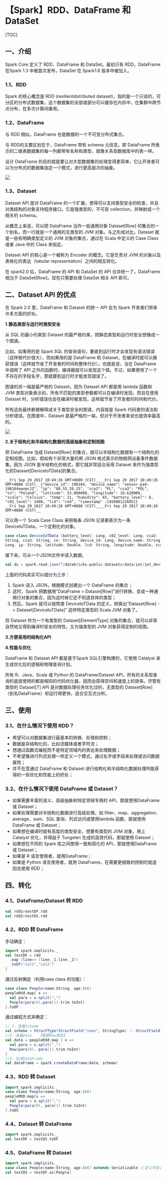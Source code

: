 # 【Spark】RDD、DataFrame 和 DataSet

[TOC]

## 一、介绍

Spark Core 定义了 RDD、DataFrame 和 DataSet。最初只有 RDD，DataFrame 在Spark 1.3 中被首次发布，DataSet 在 Spark1.6 版本中被加入。

### 1.1、RDD

Spark 的核心概念是 RDD (resilientdistributed dataset)，指的是一个只读的，可分区的分布式数据集，这个数据集的全部或部分可以缓存在内存中，在集群中跨节点分布，在多次计算间重用。

### 1.2、DataFrame

与 RDD 相似，DataFrame 也是数据的一个不可变分布式集合。

与 RDD的主要区别在于，DataFrame 带有 schema 元信息，即 DataFrame 所表示的二维表数据集的每一列都带有名称和类型，就像关系型数据库中的表一样。

设计 DataFrame 的目的就是要让对大型数据集的处理变得更简单，它让开发者可以为分布式的数据集指定一个模式，进行更高层次的抽象。

![](https://ws1.sinaimg.cn/large/90c2c6e5gy1g69pzoza4wj20go099t9w.jpg)

### 1.3、Dataset

Dataset API 是对 DataFrame 的一个扩展，使得可以支持类型安全的检查，并且对类结构的对象支持程序接口。它是强类型的，不可变 collection，并映射成一个相关的 schema。

从概念上来说，可以把 DataFrame 当作一些通用对象 Dataset[Row] 的集合的一个别名，而一行就是一个通用的无类型的 JVM 对象。与之形成对比，Dataset 就是一些有明确类型定义的 JVM 对象的集合，通过在 Scala 中定义的 Case Class 或者 Java 中的 Class 来指定。

Dataset API 的核心是一个被称为 Encoder 的概念。它是负责对 JVM 的对象以及表格化的表达（tabular representation）之间的相互转化。 

在 spark2.0 后，DataFrame 的 API 和 DataSet 的 API 合并统一了，DataFrame 相当于 DataSet[Row]。现在只需要处理 DataSet 相关 API 即可。

## 二、Dataset API 的优点

在 Spark 2.0 里，DataFrame 和 Dataset 的统一 API 会为 Spark 开发者们带来许多方面的好处。

**1.静态类型与运行时类型安全**

从 SQL 的最小约束到 Dataset 的最严格约束，把静态类型和运行时安全想像成一个图谱。

比如，如果用的是 Spark SQL 的查询语句，要直到运行时才会发现有语法错误（这样做代价很大），而如果用的是 DataFrame 和 Dataset，在编译时就可以捕获错误（这样就节省了开发者的时间和整体代价）。也就是说，当在 DataFrame 中调用了 API 之外的函数时，编译器就可以发现这个错。不过，如果使用了一个不存在的字段名字，那就要到运行时才能发现错误了。

图谱的另一端是最严格的 Dataset。因为 Dataset API 都是用 lambda 函数和 JVM 类型对象表示的，所有不匹配的类型参数都可以在编译时发现。而且在使用 Dataset 时，分析错误也会在编译时被发现，这样就节省了开发者的时间和代价。

所有这些最终都被解释成关于类型安全的图谱，内容就是 Spark 代码里的语法和分析错误。在图谱中，Dataset 是最严格的一端，但对于开发者来说也是效率最高的。

![](https://ws1.sinaimg.cn/large/90c2c6e5gy1g69qyz5l9yj21e40l00uq.jpg)

**2.关于结构化和半结构化数据的高级抽象和定制视图**

把 DataFrame 当成 Dataset[Row] 的集合，就可以半结构化数据有一个结构化的定制视图。比如，假如有个非常大量的用 JSON 格式表示的物联网设备事件数据集。因为 JSON 是半结构化的格式，那它就非常适合采用 Dataset 来作为强类型化的Dataset[DeviceIoTData]的集合。

```
__Fri Sep 29 2017 10:49:26 GMT+0800 (CST)____Fri Sep 29 2017 10:49:26 GMT+0800 (CST)__{"device_id": 198164, "device_name": "sensor-pad-198164owomcJZ", "ip": "80.55.20.25", "cca2": "PL", "cca3": "POL", "cn": "Poland", "latitude": 53.080000, "longitude": 18.620000, "scale": "Celsius", "temp": 21, "humidity": 65, "battery_level": 8, "c02_level": 1408, "lcd": "red", "timestamp" :1458081226051}
__Fri Sep 29 2017 10:49:26 GMT+0800 (CST)____Fri Sep 29 2017 10:49:26 GMT+0800 (CST)__
```

可以用一个 Scala Case Class 来把每条 JSON 记录都表示为一条 DeviceIoTData，一个定制化的对象。

```scala
case class DeviceIoTData (battery_level: Long, c02_level: Long, cca2: 
String, cca3: String, cn: String, device_id: Long, device_name: String, humidity: 
Long, ip: String, latitude: Double, lcd: String, longitude: Double, scale:String, temp: Long, timestamp: Long)
```

接下来，可从一个JSON文件中读入数据。

```scala
val ds = spark.read.json(“/databricks-public-datasets/data/iot/iot_devices.json”).as[DeviceIoTData]
```

上面的代码其实可以细分为三步：

1. Spark 读入 JSON，根据模式创建出一个 DataFrame 的集合；
2. 这时，Spark 把数据用“DataFrame = Dataset[Row]”进行转换，变成一种通用行对象的集合，因为这时候它还不知道具体的类型；
3. 然后，Spark 就可以按照类 DeviceIoTData 的定义，转换出“Dataset[Row] -> Dataset[DeviceIoTData]” 这样特定类型的 Scala JVM 对象了。

将 Dataset 作为一个有类型的 Dataset[ElementType] 对象的集合，就可以非常自然地又得到编译时安全的特性，又为强类型的 JVM 对象获得定制的视图。

**3.方便易用的结构化API**

**4.性能与优化**

DataFrame 和 Dataset API 都是基于Spark SQL引擎构建的，它使用 Catalyst 来生成优化后的逻辑和物理查询计划。

所有 R、Java、Scala 或 Python 的 DataFrame/Dataset API，所有的关系型查询的底层使用的都是相同的代码优化器，因而会获得空间和速度上的效率。尽管有类型的 Dataset[T] API 是对数据处理任务优化过的，无类型的 Dataset[Row]（别名DataFrame）却运行得更快，适合交互式分析。

## 三、使用

### 3.1、在什么情况下使用 RDD？

- 希望可以对数据集进行最基本的转换、处理和控制；
- 数据是非结构化的，比如流媒体或者字符流；
- 想通过函数式编程而不是特定领域内的表达来处理数据；
- 不希望像进行列式处理一样定义一个模式，通过名字或字段来处理或访问数据属性；
- 并不在意通过 DataFrame 和 Dataset 进行结构化和半结构化数据处理所能获得的一些优化和性能上的好处；

### 3.2、在什么情况下使用 DataFrame 或 Dataset？

- 如果需要丰富的语义、高级抽象和特定领域专用的 API，那就使用DataFrame 或 Dataset；
- 如果处理需要对半结构化数据进行高级处理，如 filter、map、aggregation、average、sum、SQL 查询、列式访问或使用lambda 函数，那就使用DataFrame 或 Dataset；
- 如果想在编译时就有高度的类型安全，想要有类型的 JVM 对象，用上Catalyst 优化，并得益于 Tungsten 生成的高效代码，那就使用 Dataset；
- 如果想在不同的 Spark 库之间使用一致和简化的 API，那就使用DataFrame 或 Dataset；
- 如果是 R 语言使用者，就用DataFrame；
- 如果是 Python 语言使用者，就用 DataFrame，在需要更细致的控制时就退回去使用 RDD；

## 四、转化

### 4.1、DataFrame/Dataset 转 RDD

```scala
val rdd1=testDF.rdd
val rdd2=testDS.rdd
```

### 4.2、RDD 转 DataFrame

手动确定：

```scala
import spark.implicits._
val testDF = rdd
  .map (line=> (line._1,line._2))
  .toDF("col1","col2")
}
```

通过反射确定（利用case class 的功能）：

```scala
case class People(name:String, age:Int)
peopleRdd.map{ x =>
  val para = x.split(",")
  People(para(0),para(1).trim.toInt)
}.toDF
```

通过编程方式来确定：

```scala
// 1、准备Scheam
val schema = StructType(StructField("name", StringType) :: StructField("age", IntegerType) :: Nil)
//2、准备Data   【需要Row类型】
val data = peopleRdd.map { x =>
  val para = x.split(",")
  Row(para(0), para(1).trim.toInt)
}
//3、生成DataFrame
val dataFrame = spark.createDataFrame(data, schema)
```

### 4.3、RDD 转 Dataset

```scala
import spark.implicits._
case class People(name:String, age:Int)
peopleRDD.map{x =>
  val para = x.split(",")
  People(para(0), para(1).trim.toInt)
}.toDS
```

### 4.4、Dataset 转 DataFrame

```scala
import spark.implicits._
val testDF = testDS.toDF
```

### 4.5、DataFrame 转 Dataset

```scala
import spark.implicits._
case class People(name:String, age:Int) extends Serializable //定义字段名和类型
val testDS = testDF.as[People]
```